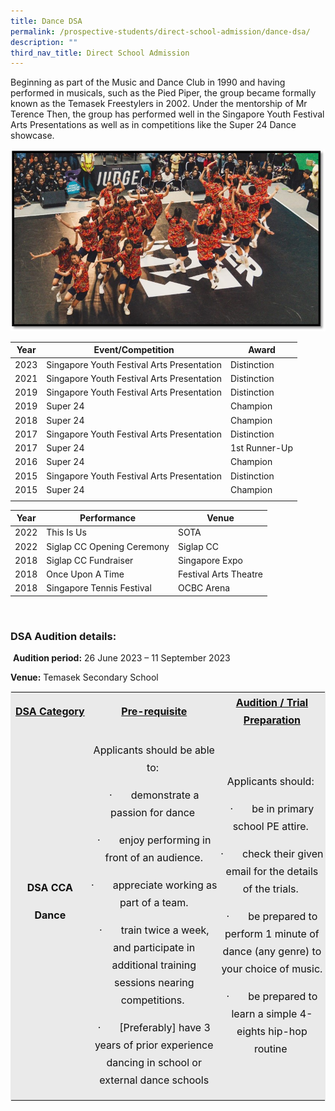 ```yaml
---
title: Dance DSA
permalink: /prospective-students/direct-school-admission/dance-dsa/
description: ""
third_nav_title: Direct School Admission
---
```

Beginning as part of the Music and Dance Club in 1990 and having performed in musicals, such as the Pied Piper, the group became formally known as the Temasek Freestylers in 2002. Under the mentorship of Mr Terence Then, the group has performed well in the Singapore Youth Festival Arts Presentations as well as in competitions like the Super 24 Dance showcase.

![d1.jpg](/images/d11.jpg)



| Year | Event/Competition | Award |
| -------- | -------- | -------- |
| 2023   | Singapore Youth Festival Arts Presentation | Distinction |
| 2021    | Singapore Youth Festival Arts Presentation | Distinction |
| 2019    | Singapore Youth Festival Arts Presentation | Distinction |
| 2019    | Super 24 | Champion |
| 2018    | Super 24 | Champion |
| 2017    | Singapore Youth Festival Arts Presentation | Distinction |
| 2017    | Super 24 | 1st Runner-Up |
| 2016    | Super 24 | Champion |
| 2015    | Singapore Youth Festival Arts Presentation | Distinction |
| 2015    | Super 24 | Champion |
|   |  |



| Year | Performance | Venue |
| -------- | -------- | -------- |
| 2022    | This Is Us    | SOTA     |
| 2022    | Siglap CC Opening Ceremony    | Siglap CC     |
| 2018    | Siglap CC Fundraiser    | Singapore Expo     |
| 2018    | Once Upon A Time    | Festival Arts Theatre  |
| 2018    | Singapore Tennis Festival    | OCBC Arena     |

<br>

### DSA Audition details:

&nbsp;**Audition period:**&nbsp;26 June 2023 – 11 September 2023

**Venue:**&nbsp;Temasek Secondary School

<table class="iveo_table ives_tab_1" width="99%" style="margin: 0px; outline: 0px; padding: 0px; border: 1px solid rgb(234, 234, 234);"><tbody class="" style="margin: 0px; outline: 0px; padding: 0px;"><tr class="" style="margin: 0px; outline: 0px; padding: 0px;"><td width="153" class="" style="margin: 0px; outline: 0px; padding: 2px; text-align: center; background-color: rgb(234, 234, 234); color: rgb(34, 34, 34);"><p class="" align="center" style="margin: 0px 0px 1em; outline: 0px; padding: 0px; line-height: 28px; font-size: 16px; color: rgb(17, 17, 17);"><b class="" style="margin: 0px; outline: 0px; padding: 0px;"><u class="" style="margin: 0px; outline: 0px; padding: 0px;"><span lang="EN-US" class="" style="margin: 0px; outline: 0px; padding: 0px;">DSA Category</span></u></b><span lang="EN-US" class="" style="margin: 0px; outline: 0px; padding: 0px;"></span></p></td><td width="254" class="" style="margin: 0px; outline: 0px; padding: 2px; text-align: center; background-color: rgb(234, 234, 234); color: rgb(34, 34, 34);"><p class="" align="center" style="margin: 0px 0px 1em; outline: 0px; padding: 0px; line-height: 28px; font-size: 16px; color: rgb(17, 17, 17);"><b class="" style="margin: 0px; outline: 0px; padding: 0px;"><u class="" style="margin: 0px; outline: 0px; padding: 0px;"><span lang="EN-US" class="" style="margin: 0px; outline: 0px; padding: 0px;">Pre-requisite</span></u></b><span lang="EN-US" class="" style="margin: 0px; outline: 0px; padding: 0px;"></span></p></td><td width="215" class="" style="margin: 0px; outline: 0px; padding: 2px; text-align: center; background-color: rgb(234, 234, 234); color: rgb(34, 34, 34);"><p class="" align="center" style="margin: 0px 0px 1em; outline: 0px; padding: 0px; line-height: 28px; font-size: 16px; color: rgb(17, 17, 17);"><b class="" style="margin: 0px; outline: 0px; padding: 0px;"><u class="" style="margin: 0px; outline: 0px; padding: 0px;"><span lang="EN-US" class="" style="margin: 0px; outline: 0px; padding: 0px;">Audition / Trial Preparation</span></u></b><span lang="EN-US" class="" style="margin: 0px; outline: 0px; padding: 0px;"></span></p></td></tr><tr class="" style="margin: 0px; outline: 0px; padding: 0px;"><td width="153" class="" style="margin: 0px; outline: 0px; padding: 2px; text-align: center; background-color: rgb(234, 234, 234); color: rgb(34, 34, 34);"><p class="" align="center" style="margin: 0px 0px 1em; outline: 0px; padding: 0px; line-height: 28px; font-size: 16px; color: rgb(17, 17, 17);"><b class="" style="margin: 0px; outline: 0px; padding: 0px;"><span lang="EN-US" class="" style="margin: 0px; outline: 0px; padding: 0px;">DSA CCA</span></b><b class="" style="margin: 0px; outline: 0px; padding: 0px;"><span lang="EN-US" class="" style="margin: 0px; outline: 0px; padding: 0px;"></span></b></p><p class="" align="center" style="margin: 0px 0px 1em; outline: 0px; padding: 0px; line-height: 28px; font-size: 16px; color: rgb(17, 17, 17);"><b class="" style="margin: 0px; outline: 0px; padding: 0px;"><span lang="EN-US" class="" style="margin: 0px; outline: 0px; padding: 0px;">Dance</span></b><b class="" style="margin: 0px; outline: 0px; padding: 0px;"><span lang="EN-US" class="" style="margin: 0px; outline: 0px; padding: 0px;"></span></b></p><p class="" style="margin: 0px 0px 1em; outline: 0px; padding: 0px; line-height: 28px; font-size: 16px; color: rgb(17, 17, 17);"><b class="" style="margin: 0px; outline: 0px; padding: 0px;"><span lang="EN-US" class="" style="margin: 0px; outline: 0px; padding: 0px;">&nbsp;</span></b></p></td><td width="254" class="" style="margin: 0px; outline: 0px; padding: 2px; text-align: center; background-color: rgb(234, 234, 234); color: rgb(34, 34, 34);"><p class="" style="margin: 0px 0px 1em; outline: 0px; padding: 0px; line-height: 28px; font-size: 16px; color: rgb(17, 17, 17);"><span lang="EN-US" class="" style="margin: 0px; outline: 0px; padding: 0px;">Applicants should be able to:</span>&nbsp;</p><p class="" style="margin: 0px 0px 1em; outline: 0px; padding: 0px; line-height: 28px; font-size: 16px; color: rgb(17, 17, 17);"><span class="" style="margin: 0px; outline: 0px; padding: 0px;">·<span class="" style="margin: 0px; outline: 0px; padding: 0px;">&nbsp;&nbsp;&nbsp;&nbsp;&nbsp;&nbsp;<span>&nbsp;</span></span></span><span class="" style="margin: 0px; outline: 0px; padding: 0px;">demonstrate a passion for dance</span>&nbsp;</p><p class="" style="margin: 0px 0px 1em; outline: 0px; padding: 0px; line-height: 28px; font-size: 16px; color: rgb(17, 17, 17);"><span class="" style="margin: 0px; outline: 0px; padding: 0px;">·<span class="" style="margin: 0px; outline: 0px; padding: 0px;">&nbsp;&nbsp;&nbsp;&nbsp;&nbsp;&nbsp;<span>&nbsp;</span></span></span><span class="" style="margin: 0px; outline: 0px; padding: 0px;">enjoy performing in front of an audience.</span></p><p class="" style="margin: 0px 0px 1em; outline: 0px; padding: 0px; line-height: 28px; font-size: 16px; color: rgb(17, 17, 17);"><span class="" style="margin: 0px; outline: 0px; padding: 0px;">·<span class="" style="margin: 0px; outline: 0px; padding: 0px;">&nbsp;&nbsp;&nbsp;&nbsp;&nbsp;&nbsp;<span>&nbsp;</span></span></span><span class="" style="margin: 0px; outline: 0px; padding: 0px;">appreciate working as part of a team.</span></p><p class="" style="margin: 0px 0px 1em; outline: 0px; padding: 0px; line-height: 28px; font-size: 16px; color: rgb(17, 17, 17);"><span class="" style="margin: 0px; outline: 0px; padding: 0px;">·<span class="" style="margin: 0px; outline: 0px; padding: 0px;">&nbsp;&nbsp;&nbsp;&nbsp;&nbsp;&nbsp;<span>&nbsp;</span></span></span><span class="" style="margin: 0px; outline: 0px; padding: 0px;">train twice a week, and participate in additional training sessions nearing competitions.</span>&nbsp;</p><p class="" style="margin: 0px 0px 1em; outline: 0px; padding: 0px; line-height: 28px; font-size: 16px; color: rgb(17, 17, 17);"><span class="" style="margin: 0px; outline: 0px; padding: 0px;">·<span class="" style="margin: 0px; outline: 0px; padding: 0px;">&nbsp;&nbsp;&nbsp;&nbsp;&nbsp;&nbsp;<span>&nbsp;</span></span></span><span class="" style="margin: 0px; outline: 0px; padding: 0px;">[Preferably] have 3 years of prior experience dancing in school or external dance schools</span><span class="" style="margin: 0px; outline: 0px; padding: 0px;"></span></p></td><td width="215" class="" style="margin: 0px; outline: 0px; padding: 2px; text-align: center; background-color: rgb(234, 234, 234); color: rgb(34, 34, 34);"><p class="" style="margin: 0px 0px 1em; outline: 0px; padding: 0px; line-height: 28px; font-size: 16px; color: rgb(17, 17, 17);"><span lang="EN-US" class="" style="margin: 0px; outline: 0px; padding: 0px;">Applicants should:</span>&nbsp;</p><p class="" style="margin: 0px 0px 1em; outline: 0px; padding: 0px; line-height: 28px; font-size: 16px; color: rgb(17, 17, 17);"><span class="" style="margin: 0px; outline: 0px; padding: 0px;">·<span class="" style="margin: 0px; outline: 0px; padding: 0px;">&nbsp;&nbsp;&nbsp;&nbsp;&nbsp;&nbsp;<span>&nbsp;</span></span></span><span class="" style="margin: 0px; outline: 0px; padding: 0px;">be in primary school PE attire.</span>&nbsp;</p><p class="" style="margin: 0px 0px 1em; outline: 0px; padding: 0px; line-height: 28px; font-size: 16px; color: rgb(17, 17, 17);"><span class="" style="margin: 0px; outline: 0px; padding: 0px;">·<span class="" style="margin: 0px; outline: 0px; padding: 0px;">&nbsp;&nbsp;&nbsp;&nbsp;&nbsp;&nbsp;<span>&nbsp;</span></span></span><span class="" style="margin: 0px; outline: 0px; padding: 0px;">check their given email for the details of the trials.</span>&nbsp;</p><p class="" style="margin: 0px 0px 1em; outline: 0px; padding: 0px; line-height: 28px; font-size: 16px; color: rgb(17, 17, 17);"><span class="" style="margin: 0px; outline: 0px; padding: 0px;">·<span class="" style="margin: 0px; outline: 0px; padding: 0px;">&nbsp;&nbsp;&nbsp;&nbsp;&nbsp;&nbsp;<span>&nbsp;</span></span></span><span class="" style="margin: 0px; outline: 0px; padding: 0px;">be prepared to perform 1 minute of dance (any genre) to your choice of music.</span><span class="" style="margin: 0px; outline: 0px; padding: 0px;"></span></p><p class="" style="margin: 0px 0px 1em; outline: 0px; padding: 0px; line-height: 28px; font-size: 16px; color: rgb(17, 17, 17);"><span class="" style="margin: 0px; outline: 0px; padding: 0px;">·<span class="" style="margin: 0px; outline: 0px; padding: 0px;">&nbsp;&nbsp;&nbsp;&nbsp;&nbsp;&nbsp;<span>&nbsp;</span></span></span><span class="" style="margin: 0px; outline: 0px; padding: 0px;">be prepared to learn a simple 4-eights hip-hop routine</span>&nbsp;</p></td></tr></tbody></table>